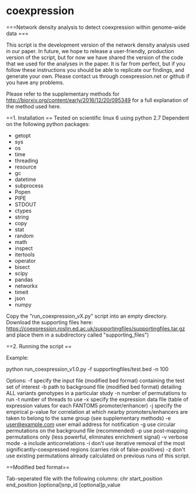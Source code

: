# coexpression

===Network density analysis to detect coexpression within genome-wide data ===

This script is the development version of the network density analysis used in our paper. In future, we hope to release a user-friendly, production version of the script, but for now we have shared the version of the code that we used for the analyses in the paper. It is far from perfect, but if you follow these instructions you should be able to replicate our findings, and generate your own. Please contact us through coexpression.net or github if you have any problems.

Please refer to the supplementary methods for http://biorxiv.org/content/early/2016/12/20/095349 for a full explanation of the method used here. 

==1. Installation ==
Tested on scientific linux 6 using python 2.7
Dependent on the following python packages:
- getopt
- sys
- os
- time
- threading
- resource
- gc
- datetime
- subprocess 
- Popen
- PIPE
- STDOUT
- ctypes 
- string
- copy
- stat
- random
- math
- inspect
- itertools
- operator
- bisect 
- scipy 
- pandas
- networkx
- timeit
- json
- numpy

Copy the "run_coexpression_vX.py" script into an empty directory. Download the supporting files here:
https://coexpression.roslin.ed.ac.uk/supportingfiles/supportingfiles.tar.gz
and place them in a subdirectory called "supporting_files")


==2. Running the script ==

Example:

python run_coexpression_v1.0.py -f supportingfiles/test.bed -n 100

Options:
-f <filepath> specify the input file (modified bed format) containing the test set of interest
-b <filepath> path to background file (modified bed format) detailing ALL variants genotypes in a particular study
-n <integer> number of permutations to run
-t <integer> number of threads to use
-x <filepath> specify the expression data file (table of expression values for each FANTOM5 promoter/enhancer)
-j <float> specify the empirical p-value for correlation at which nearby promoters/enhancers are taken to belong to the same group (see supplementary methods)
-e <user@example.com> user email address for notification
-g use circular permutations on the background file (recommended)
-p use post-mapping permutations only (less powerful, eliminates enrichment signal)
-v verbose mode
-a include anticorrelations
-i don't use iterative removal of the most significantly-coexpressed regions (carries risk of false-positives)
-z don't use existing permutations already calculated on previous runs of this script. 


==Modified bed format==

Tab-seperated file with the following columns:
chr	start_position	end_position	[optional]snp_id	[optional]p_value
